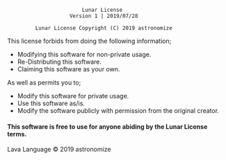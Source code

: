                             Lunar License
                        Version 1 | 2019/07/28

             Lunar License Copyright (C) 2019 astronomize

This license forbids from doing the following information;
 * Modifying this software for non-private usage.
 * Re-Distributing this software.
 * Claiming this software as your own.
 
 As well as permits you to;
 
 * Modify this software for private usage.
 * Use this software as/is.
 * Modify the software publicly with permission from the original creator.
 
 #### This software is free to use for anyone abiding by the Lunar License terms.
 
 Lava Language © 2019 astronomize
